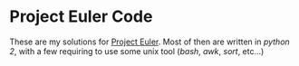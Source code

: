 Project Euler Code
==================

These are my solutions for [Project Euler](http://projecteuler.net/). Most of then are written in *python 2*, with a few requiring to use some unix tool (*bash*, *awk*, *sort*, etc...)
